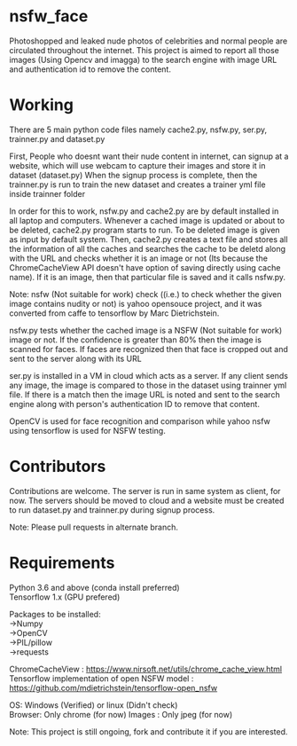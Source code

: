 # nsfw_face
Photoshopped and leaked nude photos of celebrities and normal people are circulated throughout the internet. This project is aimed to report all those images (Using Opencv and imagga) to the search engine with image URL and authentication id to remove the content.

# Working
There are 5 main python code files namely cache2.py, nsfw.py, ser.py, trainner.py and dataset.py

First, People who doesnt want their nude content in internet, can signup at a website, which will use webcam to capture their images and store it in dataset (dataset.py)
When the signup process is complete, then the trainner.py is run to train the new dataset and creates a trainer yml file inside trainner folder

In order for this to work, nsfw.py and cache2.py are by default installed in all laptop and computers. Whenever a cached image is updated or about to be deleted, cache2.py program starts to run. To be deleted image is given as input by default system. Then, cache2.py creates a text file and stores all the information of all the caches and searches the cache to be deletd along with the URL and checks whether it is an image or not (Its because the ChromeCacheView API doesn't have option of saving directly using cache name). If it is an image, then that particular file is saved and it calls nsfw.py.

Note: nsfw (Not suitable for work) check ((i.e.) to check whether the given image contains nudity or not) is yahoo opensouce project, and it was converted from caffe to tensorflow by Marc Dietrichstein.

nsfw.py tests whether the cached image is a NSFW (Not suitable for work) image or not. If the confidence is greater than 80% then the image is scanned for faces. If faces are recognized then that face is cropped out and sent to the server along with its URL

ser.py is installed in a VM in cloud which acts as a server. If any client sends any image, the image is compared to those in the dataset using trainner yml file. If there is a match then the image URL is noted and sent to the search engine along with person's authentication ID to remove that content.

OpenCV is used for face recognition and comparison while yahoo nsfw using tensorflow is used for NSFW testing.

# Contributors
Contributions are welcome. The server is run in same system as client, for now. The servers should be moved to cloud and a website must be created to run dataset.py and trainner.py during signup process.

Note: Please pull requests in alternate branch.

# Requirements
Python 3.6 and above (conda install preferred)  
Tensorflow 1.x (GPU prefered)

Packages to be installed:  
->Numpy  
->OpenCV  
->PIL/pillow  
->requests

ChromeCacheView : https://www.nirsoft.net/utils/chrome_cache_view.html  
Tensorflow implementation of open NSFW model : https://github.com/mdietrichstein/tensorflow-open_nsfw

OS: Windows (Verified) or linux (Didn't check)  
Browser: Only chrome (for now)
Images : Only jpeg (for now)

Note: This project is still ongoing, fork and contribute it if you are interested.
